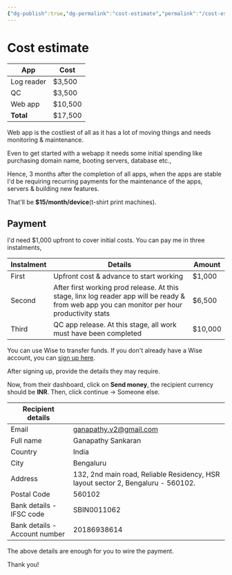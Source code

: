 ```yaml
---
{"dg-publish":true,"dg-permalink":"cost-estimate","permalink":"/cost-estimate/","dgHomeLink":false}
---
```


# Cost estimate

| App        | Cost    |
| ---------- | ------- |
| Log reader | $3,500  |
| QC         | $3,500  |
| Web app    | $10,500 |
| **Total**  | $17,500 |

Web app is the costliest of all as it has a lot of moving things and needs monitoring & maintenance.

Even to get started with a webapp it needs some initial spending like purchasing domain name, booting servers, database etc.,

Hence, 3 months after the completion of all apps, when the apps are stable I'd be requiring recurring payments for the maintenance of the apps, servers & building new features.

That'll be **$15/month/device**(t-shirt print machines).

## Payment
I'd need $1,000 upfront to cover initial costs. You can pay me in three instalments,

| Instalment | Details                                                                                                                                       | Amount  |
| ---------- | --------------------------------------------------------------------------------------------------------------------------------------------- | ------- |
| First      | Upfront cost & advance to start working                                                                                                       | $1,000  |
| Second     | After first working prod release. At this stage, linx log reader app will be ready & from web app you can monitor per hour productivity stats | $6,500  |
| Third      | QC app release. At this stage, all work must have been completed                                                                              | $10,000 |


You can use Wise to transfer funds. If you don't already have a Wise account, you can [sign up here](https://wise.com/invite/ua/ganapathys25).

After signing up, provide the details they may require.

Now, from their dashboard, click on **Send money**, the recipient currency should be **INR**. Then, click continue → Someone else.


| Recipient details             |                                                                                  |
| ----------------------------- | -------------------------------------------------------------------------------- |
| Email                         | ganapathy.v2@gmail.com                                                           |
| Full name                     | Ganapathy Sankaran                                                               |
| Country                       | India                                                                            |
| City                          | Bengaluru                                                                        |
| Address                       | 132, 2nd main road, Reliable Residency, HSR layout sector 2, Bengaluru - 560102. |
| Postal Code                   | 560102                                                                           |
| Bank details - IFSC code      | SBIN0011062                                                                      |
| Bank details - Account number | 20186938614                                                                      |

The above details are enough for you to wire the payment.

Thank you!
